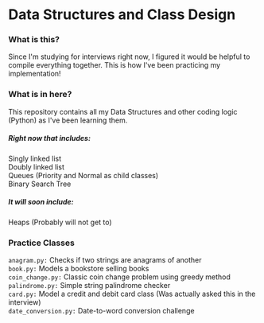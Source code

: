 # Data Structures and Class Design
### What is this?
Since I'm studying for interviews right now, I figured it would be helpful to compile everything together.
This is how I've been practicing my implementation!

### What is in here?
This repository contains all my Data Structures and other coding logic (Python) as I've been learning them. 

##### Right now that includes:
Singly linked list  
Doubly linked list  
Queues (Priority and Normal as child classes)  
Binary Search Tree

##### It will soon include:
Heaps (Probably will not get to)


### Practice Classes
`anagram.py:` Checks if two strings are anagrams of another  
`book.py:` Models a bookstore selling books  
`coin_change.py:` Classic coin change problem using greedy method
`palindrome.py:` Simple string palindrome checker  
`card.py:` Model a credit and debit card class (Was actually asked this in the interview)  
`date_conversion.py:` Date-to-word conversion challenge



